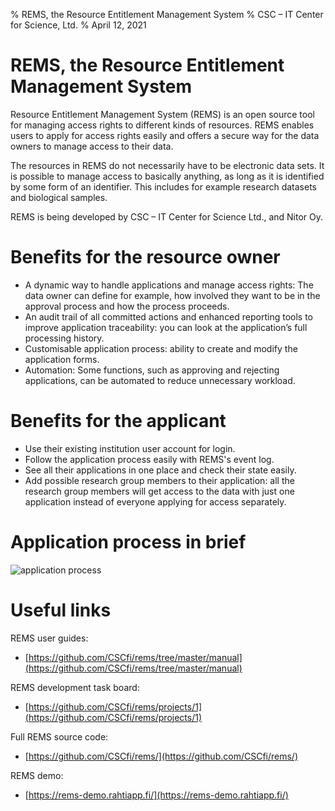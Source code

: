 % REMS, the Resource Entitlement Management System
% CSC – IT Center for Science, Ltd.
% April 12, 2021

# REMS, the Resource Entitlement Management System

Resource Entitlement Management System (REMS) is an open source tool for managing access rights to different kinds of resources. REMS enables users to apply for access rights easily and offers a secure way for the data owners to manage access to their data.

The resources in REMS do not necessarily have to be electronic data sets. It is possible to manage access to basically anything, as long as it is identified by some form of an identifier. This includes for example research datasets and biological samples.

REMS is being developed by CSC – IT Center for Science Ltd., and Nitor Oy.

# Benefits for the resource owner

- A dynamic way to handle applications and manage access rights: The data owner can define for example, how involved they want to be in the approval process and how the process proceeds.
- An audit trail of all committed actions and enhanced reporting tools to improve application traceability: you can look at the application’s full processing history.
- Customisable application process: ability to create and modify the application forms.
- Automation: Some functions, such as approving and rejecting applications, can be automated to reduce unnecessary workload.

# Benefits for the applicant

- Use their existing institution user account for login.
- Follow the application process easily with REMS's event log.
- See all their applications in one place and check their state easily.
- Add possible research group members to their application: all the research group members will get access to the data with just one application instead of everyone applying for access separately.

# Application process in brief

![application process](https://github.com/CSCfi/rems/blob/master/manual/img/application_process.png?raw=true)

# Useful links

REMS user guides:

- [https://github.com/CSCfi/rems/tree/master/manual](https://github.com/CSCfi/rems/tree/master/manual)

REMS development task board:

- [https://github.com/CSCfi/rems/projects/1](https://github.com/CSCfi/rems/projects/1)

Full REMS source code:

- [https://github.com/CSCfi/rems/](https://github.com/CSCfi/rems/)

REMS demo:

- [https://rems-demo.rahtiapp.fi/](https://rems-demo.rahtiapp.fi/)
